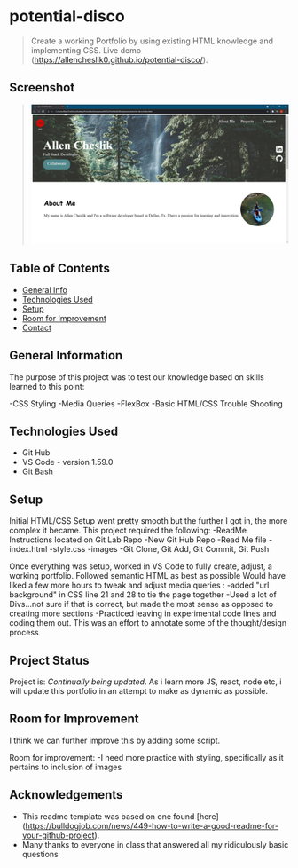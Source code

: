 # potential-disco
> Create a working Portfolio by using existing HTML knowledge and implementing CSS. 
> Live demo (https://allencheslik0.github.io/potential-disco/).


## Screenshot

> ![](screenshot.png)

## Table of Contents
* [General Info](#general-information)
* [Technologies Used](#technologies-used)
* [Setup](#setup)
* [Room for Improvement](#room-for-improvement)
* [Contact](#contact)



## General Information
The purpose of this project was to test our knowledge based on skills learned to this point:

-CSS Styling
-Media Queries
-FlexBox
-Basic HTML/CSS Trouble Shooting

## Technologies Used
- Git Hub
- VS Code - version 1.59.0
- Git Bash


## Setup

Initial HTML/CSS Setup went pretty smooth but the further I got in, the more complex it became. This project required the following:
-ReadMe Instructions located on Git Lab Repo
-New Git Hub Repo
-Read Me file
-index.html
-style.css
-images
-Git Clone, Git Add, Git Commit, Git Push

Once everything was setup, worked in VS Code to fully create, adjust, a working portfolio. Followed semantic HTML as best as possible Would have liked a few more hours to tweak and adjust media queries :
-added "url background" in CSS line 21 and 28 to tie the page together
-Used a lot of Divs...not sure if that is correct, but made the most sense as opposed to creating more sections
-Practiced leaving in experimental code lines and coding them out. This was an effort to annotate some of the thought/design process



## Project Status
Project is: _Continually being updated_. As i learn more JS, react, node etc, i will update this portfolio in an attempt to make as dynamic as possible.


## Room for Improvement
I think we can further improve this by adding some script.

Room for improvement:
-I need more practice with styling, specifically as it pertains to inclusion of images


## Acknowledgements
- This readme template was based on one found [here] (https://bulldogjob.com/news/449-how-to-write-a-good-readme-for-your-github-project).
- Many thanks to everyone in class that answered all my ridiculously basic questions
